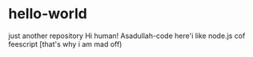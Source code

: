# hello-world
just another repository
Hi human!
Asadullah-code here'i like node.js cof feescript [that's why i am mad off)
